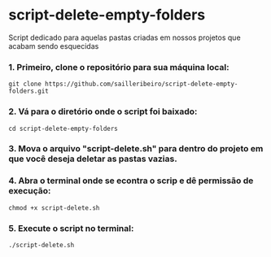 # script-delete-empty-folders

Script dedicado para aquelas pastas criadas em nossos projetos que acabam sendo esquecidas 

### 1. Primeiro, clone o repositório para sua máquina local:

```
git clone https://github.com/sailleribeiro/script-delete-empty-folders.git
```

### 2. Vá para o diretório onde o script foi baixado:
```
cd script-delete-empty-folders
```

### 3. Mova o arquivo "script-delete.sh" para dentro do projeto em que você deseja deletar as pastas vazias.

### 4. Abra o terminal onde se econtra o scrip e dê permissão de execução: 

```
chmod +x script-delete.sh
```
### 5. Execute o script no terminal:

```
./script-delete.sh
```
